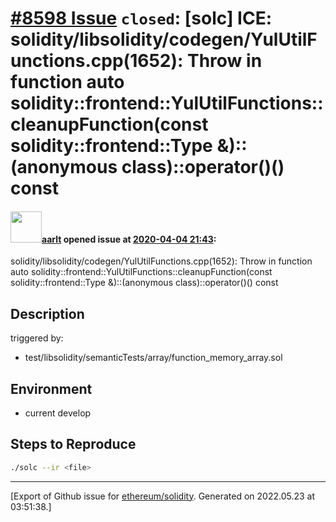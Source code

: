 # [\#8598 Issue](https://github.com/ethereum/solidity/issues/8598) `closed`: [solc] ICE: solidity/libsolidity/codegen/YulUtilFunctions.cpp(1652): Throw in function auto solidity::frontend::YulUtilFunctions::cleanupFunction(const solidity::frontend::Type &)::(anonymous class)::operator()() const

#### <img src="https://avatars.githubusercontent.com/u/5008794?u=2b1535698cd924c4fbc8a5c005f1c0e01e7de991&v=4" width="50">[aarlt](https://github.com/aarlt) opened issue at [2020-04-04 21:43](https://github.com/ethereum/solidity/issues/8598):

solidity/libsolidity/codegen/YulUtilFunctions.cpp(1652): Throw in function auto solidity::frontend::YulUtilFunctions::cleanupFunction(const solidity::frontend::Type &)::(anonymous class)::operator()() const

## Description

triggered by:
- test/libsolidity/semanticTests/array/function_memory_array.sol


## Environment

- current develop

## Steps to Reproduce

```sh
./solc --ir <file>
```




-------------------------------------------------------------------------------



[Export of Github issue for [ethereum/solidity](https://github.com/ethereum/solidity). Generated on 2022.05.23 at 03:51:38.]
